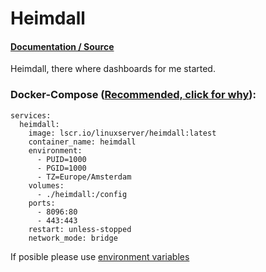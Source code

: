 # Heimdall

#### [Documentation / Source](https://docs.linuxserver.io/images/docker-heimdall/)

Heimdall, there where dashboards for me started.

### Docker-Compose ([Recommended, click for why](https://docs.docker.com/compose/intro/features-uses/)):

```
services:
  heimdall:
    image: lscr.io/linuxserver/heimdall:latest
    container_name: heimdall
    environment:
      - PUID=1000
      - PGID=1000
      - TZ=Europe/Amsterdam
    volumes:
      - ./heimdall:/config
    ports:
      - 8096:80
      - 443:443
    restart: unless-stopped
    network_mode: bridge
```

If posible please use [environment variables](https://docs.docker.com/compose/environment-variables/set-environment-variables/)